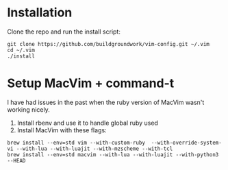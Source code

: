 # Installation

Clone the repo and run the install script:

    git clone https://github.com/buildgroundwork/vim-config.git ~/.vim
    cd ~/.vim
    ./install

# Setup MacVim + command-t

I have had issues in the past when the ruby version of MacVim wasn't working
nicely.

1) Install rbenv and use it to handle global ruby used
2) Install MacVim with these flags:
```
brew install --env=std vim --with-custom-ruby  --with-override-system-vi --with-lua --with-luajit --with-mzscheme --with-tcl
brew install --env=std macvim --with-lua --with-luajit --with-python3 --HEAD
```
